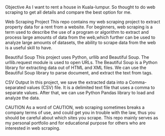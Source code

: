 Objective
As I want to rent a house in Kuala-lumpur. So thought to do web scraping to get all details and compare the best option for me.

Web Scraping Project
This repo contains my web scraping project to extract property data for a rent from a website.
For beginners, web scraping is a term used to describe the use of a program or algorithm to extract and process large amounts of data from
the web,which further can be used to analyze large amounts of datasets, the ability to scrape data from the web is a useful skill to have.

Beautiful Soup
This project uses Python, urllib and Beautiful Soup. The urllib.request module is used to open URLs. 
The Beautiful Soup is a Python library for extracting data out of HTML and XML files. We can use the Beautiful Soup library 
to parse document, and extract the text from tags.

CSV Output
In this project, we save the extracted data into a Comma-separated values (CSV) file. It is a delimited text file that uses a comma 
to separate values. After that, we can use Python Pandas library to load and analyze the data.

CAUTION
As a word of CAUTION, web scraping sometimes breaks a company terms of use, and could get you in trouble with the law, 
thus you should be careful about which sites you scrape. This repo mainly serves as my personal portfolio and for educational 
purpose for others who are interested in web scraping.
